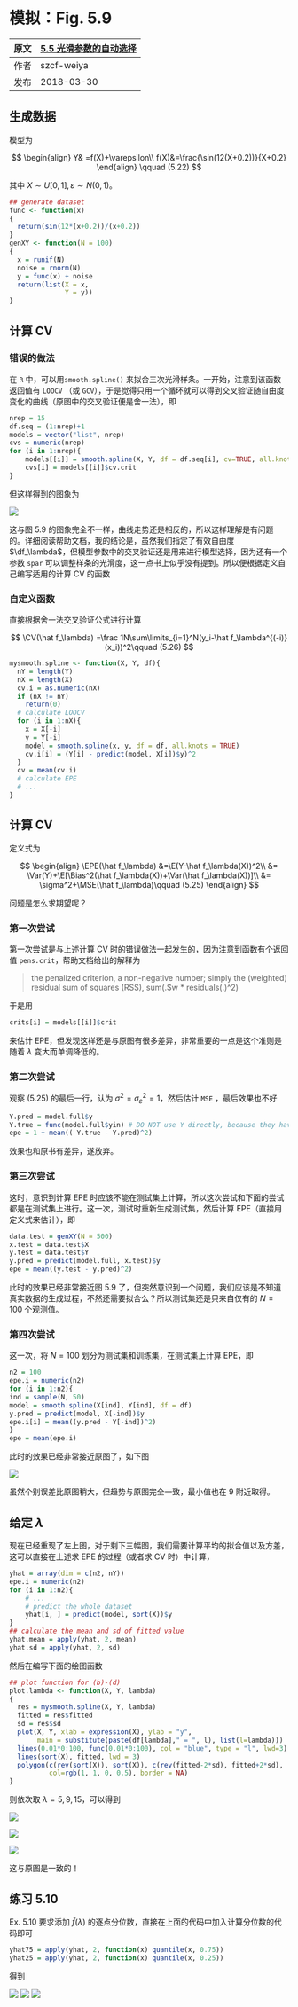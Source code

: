 # 模拟：Fig. 5.9

| 原文   | [5.5 光滑参数的自动选择](../../05-Basis-Expansions-and-Regularization/5.5-Automatic-Selection-of-the-Smoothing-Parameters/index.html) |
| ---- | ---------------------------------------- |
| 作者   | szcf-weiya                               |
| 发布 | 2018-03-30 |

## 生成数据

模型为

$$
\begin{align}
Y& =f(X)+\varepsilon\\
f(X)&=\frac{\sin(12(X+0.2))}{X+0.2}
\end{align}
\qquad (5.22)
$$

其中 $X\sim U[0,1], \varepsilon\sim N(0, 1)$。

```r
## generate dataset
func <- function(x)
{
  return(sin(12*(x+0.2))/(x+0.2))
}
genXY <- function(N = 100)
{
  x = runif(N)
  noise = rnorm(N)
  y = func(x) + noise
  return(list(X = x,
              Y = y))
}
```

## 计算 CV

### 错误的做法

在 `R` 中，可以用`smooth.spline()` 来拟合三次光滑样条。一开始，注意到该函数返回值有 `LOOCV` （或 `GCV`），于是觉得只用一个循环就可以得到交叉验证随自由度变化的曲线（原图中的交叉验证便是舍一法），即

```r
nrep = 15
df.seq = (1:nrep)+1
models = vector("list", nrep)
cvs = numeric(nrep)
for (i in 1:nrep){
    models[[i]] = smooth.spline(X, Y, df = df.seq[i], cv=TRUE, all.knots = TRUE)
    cvs[i] = models[[i]]$cv.crit
}
```

但这样得到的图象为

![](wrong-res.png)

这与图 5.9 的图象完全不一样，曲线走势还是相反的，所以这样理解是有问题的。详细阅读帮助文档，我的结论是，虽然我们指定了有效自由度 $\df_\lambda$，但模型参数中的交叉验证还是用来进行模型选择，因为还有一个参数 `spar` 可以调整样条的光滑度，这一点书上似乎没有提到。所以便根据定义自己编写适用的计算 CV 的函数

### 自定义函数

直接根据舍一法交叉验证公式进行计算

$$
\CV(\hat f_\lambda) =\frac 1N\sum\limits_{i=1}^N(y_i-\hat f_\lambda^{(-i)}(x_i))^2\qquad (5.26)
$$

```r
mysmooth.spline <- function(X, Y, df){
  nY = length(Y)
  nX = length(X)
  cv.i = as.numeric(nX)
  if (nX != nY)
    return(0)
  # calculate LOOCV
  for (i in 1:nX){
    x = X[-i]
    y = Y[-i]
    model = smooth.spline(x, y, df = df, all.knots = TRUE)
    cv.i[i] = (Y[i] - predict(model, X[i])$y)^2
  }
  cv = mean(cv.i)
  # calculate EPE
  # ...
}
```

## 计算 CV

定义式为

$$
\begin{align}
\EPE(\hat f_\lambda) &=\E(Y-\hat f_\lambda(X))^2\\
&= \Var(Y)+\E[\Bias^2(\hat f_\lambda(X))+\Var(\hat f_\lambda(X))]\\
&= \sigma^2+\MSE(\hat f_\lambda)\qquad (5.25)
\end{align}
$$

问题是怎么求期望呢？

### 第一次尝试

第一次尝试是与上述计算 CV 时的错误做法一起发生的，因为注意到函数有个返回值 `pens.crit`，帮助文档给出的解释为 

> the penalized criterion, a non-negative number; simply the (weighted) residual sum of squares (RSS), sum(.$w * residuals(.)^2)

于是用

```r
crits[i] = models[[i]]$crit
```

来估计 EPE，但发现这样还是与原图有很多差异，非常重要的一点是这个准则是随着 $\lambda$ 变大而单调降低的。

### 第二次尝试

观察 (5.25) 的最后一行，认为 $\sigma^2=\sigma_\varepsilon^2=1$，然后估计 `MSE` ，最后效果也不好

```r
Y.pred = model.full$y
Y.true = func(model.full$yin) # DO NOT use Y directly, because they have reordered.
epe = 1 + mean(( Y.true - Y.pred)^2)
```

效果也和原书有差异，遂放弃。

### 第三次尝试

这时，意识到计算 EPE 时应该不能在测试集上计算，所以这次尝试和下面的尝试都是在测试集上进行。这一次，测试时重新生成测试集，然后计算 EPE（直接用定义式来估计），即

```r
data.test = genXY(N = 500)
x.test = data.test$X
y.test = data.test$Y
y.pred = predict(model.full, x.test)$y
epe = mean((y.test - y.pred)^2)
```

此时的效果已经非常接近图 5.9 了，但突然意识到一个问题，我们应该是不知道真实数据的生成过程，不然还需要拟合么？所以测试集还是只来自仅有的 $N=100$ 个观测值。

### 第四次尝试

这一次，将 $N=100$ 划分为测试集和训练集，在测试集上计算 EPE，即

```r
n2 = 100
epe.i = numeric(n2)
for (i in 1:n2){
ind = sample(N, 50)
model = smooth.spline(X[ind], Y[ind], df = df)
y.pred = predict(model, X[-ind])$y
epe.i[i] = mean((y.pred - Y[-ind])^2)
}
epe = mean(epe.i)
```

此时的效果已经非常接近原图了，如下图

![](res-fig-19a.png)

虽然个别误差比原图稍大，但趋势与原图完全一致，最小值也在 $9$ 附近取得。

## 给定 $\lambda$

现在已经重现了左上图，对于剩下三幅图，我们需要计算平均的拟合值以及方差，这可以直接在上述求 EPE 的过程（或者求 CV 时）中计算，

```r
yhat = array(dim = c(n2, nY))
epe.i = numeric(n2)
for (i in 1:n2){
    # ...
    # predict the whole dataset
    yhat[i, ] = predict(model, sort(X))$y
}
## calculate the mean and sd of fitted value
yhat.mean = apply(yhat, 2, mean)
yhat.sd = apply(yhat, 2, sd)
```

然后在编写下面的绘图函数

```r
## plot function for (b)-(d)
plot.lambda <- function(X, Y, lambda)
{
  res = mysmooth.spline(X, Y, lambda)
  fitted = res$fitted
  sd = res$sd
  plot(X, Y, xlab = expression(X), ylab = "y",
       main = substitute(paste(df[lambda]," = ", l), list(l=lambda)))
  lines(0.01*0:100, func(0.01*0:100), col = "blue", type = "l", lwd=3)
  lines(sort(X), fitted, lwd = 3)
  polygon(c(rev(sort(X)), sort(X)), c(rev(fitted-2*sd), fitted+2*sd), 
          col=rgb(1, 1, 0, 0.5), border = NA)
}
```

则依次取 $\lambda=5,9,15$，可以得到

![](res-5-19b.png)

![](res-5-19c.png)

![](res-5-19d.png)

这与原图是一致的！

## 练习 5.10

Ex. 5.10 要求添加 $\hat f(\lambda)$ 的逐点分位数，直接在上面的代码中加入计算分位数的代码即可

```r
yhat75 = apply(yhat, 2, function(x) quantile(x, 0.75))
yhat25 = apply(yhat, 2, function(x) quantile(x, 0.25))
```

得到

![](res-ex-5-10-5.png)
![](res-ex-5-10-9.png)
![](res-ex-5-10-15.png)
